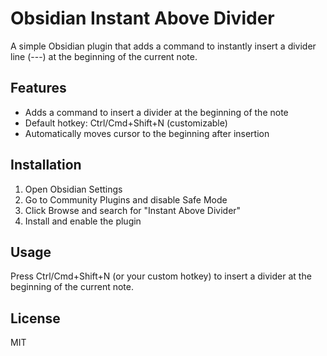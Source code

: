 # Obsidian Instant Above Divider

A simple Obsidian plugin that adds a command to instantly insert a divider line (---) at the beginning of the current note.

## Features

- Adds a command to insert a divider at the beginning of the note
- Default hotkey: Ctrl/Cmd+Shift+N (customizable)
- Automatically moves cursor to the beginning after insertion

## Installation

1. Open Obsidian Settings
2. Go to Community Plugins and disable Safe Mode
3. Click Browse and search for "Instant Above Divider"
4. Install and enable the plugin

## Usage

Press Ctrl/Cmd+Shift+N (or your custom hotkey) to insert a divider at the beginning of the current note.

## License

MIT
